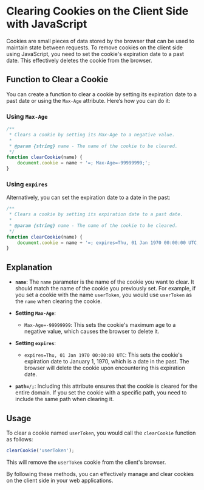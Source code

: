 # Clearing Cookies on the Client Side with JavaScript

Cookies are small pieces of data stored by the browser that can be used to maintain state between requests. To remove cookies on the client side using JavaScript, you need to set the cookie's expiration date to a past date. This effectively deletes the cookie from the browser.

## Function to Clear a Cookie

You can create a function to clear a cookie by setting its expiration date to a past date or using the `Max-Age` attribute. Here’s how you can do it:

### Using `Max-Age`

```javascript
/**
 * Clears a cookie by setting its Max-Age to a negative value.
 * 
 * @param {string} name - The name of the cookie to be cleared.
 */
function clearCookie(name) {
    document.cookie = name + '=; Max-Age=-99999999;';
}
```

### Using `expires`

Alternatively, you can set the expiration date to a date in the past:

```javascript
/**
 * Clears a cookie by setting its expiration date to a past date.
 * 
 * @param {string} name - The name of the cookie to be cleared.
 */
function clearCookie(name) {
    document.cookie = name + '=; expires=Thu, 01 Jan 1970 00:00:00 UTC; path=/;';
}
```

## Explanation

- **`name`**: The `name` parameter is the name of the cookie you want to clear. It should match the name of the cookie you previously set. For example, if you set a cookie with the name `userToken`, you would use `userToken` as the `name` when clearing the cookie.

- **Setting `Max-Age`**:
  - `Max-Age=-99999999`: This sets the cookie's maximum age to a negative value, which causes the browser to delete it.

- **Setting `expires`**:
  - `expires=Thu, 01 Jan 1970 00:00:00 UTC`: This sets the cookie's expiration date to January 1, 1970, which is a date in the past. The browser will delete the cookie upon encountering this expiration date.

- **`path=/;`**: Including this attribute ensures that the cookie is cleared for the entire domain. If you set the cookie with a specific path, you need to include the same path when clearing it.

## Usage

To clear a cookie named `userToken`, you would call the `clearCookie` function as follows:

```javascript
clearCookie('userToken');
```

This will remove the `userToken` cookie from the client's browser.

By following these methods, you can effectively manage and clear cookies on the client side in your web applications.
